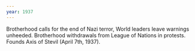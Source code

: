```yaml
---
year: 1937
---
```


Brotherhood calls for the end of Nazi terror, World leaders leave warnings unheeded. Brotherhood withdrawals from League of Nations in protests. Founds Axis of Stevil (April 7th, 1937).
